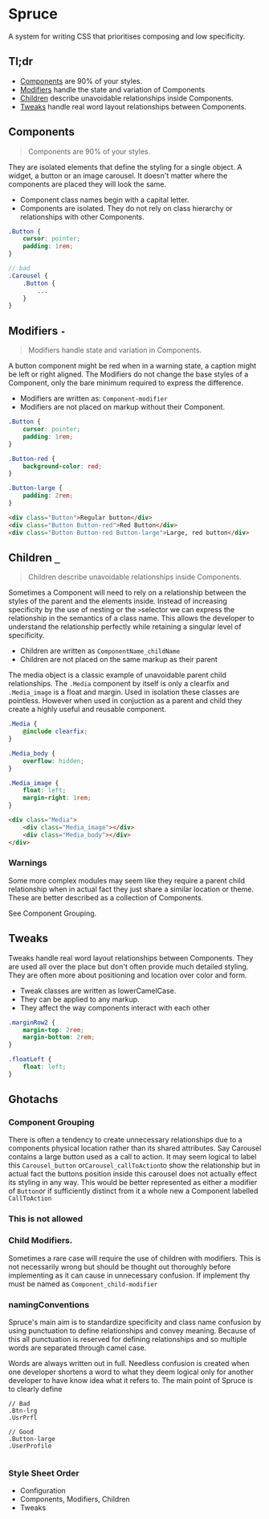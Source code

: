 # Spruce

A system for writing CSS that prioritises composing and low specificity.

## Tl;dr
* [Components] are 90% of your styles.
* [Modifiers] handle the state and variation of Components
* [Children] describe unavoidable relationships inside Components.
* [Tweaks] handle real word layout relationships between Components.

## Components

> Components are 90% of your styles. 

They are isolated elements that define the styling for a single object. A widget, a button or an image carousel. It doesn't matter where the components are placed they will look the same. 

* Component class names begin with a capital letter.
* Components are isolated. They do not rely on class hierarchy or relationships with other Components. 

```scss
.Button {
    cursor: pointer;
    padding: 1rem;
}

// bad
.Carousel {
	.Button {
		...
	}
}
```


## Modifiers `-`
> Modifiers handle state and variation in Components.

A button component might be red when in a warning state, a caption might be left or right aligned. The Modifiers do not change the base styles of a Component, only the bare minimum required to express the difference.

* Modifiers are written as: `Component-modifier`
* Modifiers are not placed on markup without their Component.

```scss
.Button {
    cursor: pointer;
    padding: 1rem;
}

.Button-red {
    background-color: red;
}

.Button-large {
    padding: 2rem;
}
```
```html
<div class="Button">Regular button</div>
<div class="Button Button-red">Red Button</div>
<div class="Button Button-red Button-large">Large, red button</div>
```



## Children `_`
> Children describe unavoidable relationships inside Components. 

Sometimes a Component will need to rely on a relationship between the styles of the parent and the elements inside. Instead of increasing specificity by the use of nesting or the `>`selector we can express the relationship in the semantics of a class name. This allows the developer to understand the relationship perfectly while retaining a singular level of specificity. 

* Children are written as `ComponentName_childName`
* Children are not placed on the same markup as their parent

The media object is a classic example of unavoidable parent child relationships. The `.Media` component by itself is only a clearfix and `.Media_image` is a float and margin. Used in isolation these classes are pointless. However when used in conjuction as a parent and child they create a highly useful and reusable component. 

```scss
.Media {
    @include clearfix;
}

.Media_body {
    overflow: hidden;
}

.Media_image {
    float: left;
    margin-right: 1rem;
}
```

```html
<div class="Media">
	<div class="Media_image"></div>
	<div class="Media_body"></div>
</div>
```
### Warnings
Some more complex modules may seem like they require a parent child relationship when in actual fact they just share a similar location or theme. These are better described as a collection of Components. 

See Component Grouping. 



## Tweaks
Tweaks handle real word layout relationships between Components. They are used all over the place but don't often provide much detailed styling. They are often more about positioning and location over color and form. 

* Tweak classes are written as lowerCamelCase. 
* They can be applied to any markup.
* They affect the way components interact with each other

```scss
.marginRow2 {
    margin-top: 2rem;
    margin-bottom: 2rem;
}

.floatLeft {
    float: left;
}
```


## Ghotachs
### Component Grouping
There is often a tendency to create unnecessary relationships due to a components physical location rather than its shared attributes. Say Carousel contains a large button used as a call to action. It may seem logical to label this `Carousel_button` or`Carousel_callToAction`to show the relationship but in actual fact the buttons position inside this carousel does not actually effect its styling in any way. This would be better represented as either a modifier of `Button`or if sufficiently distinct from it a whole new a Component labelled `CallToAction`
### This is not allowed
### Child Modifiers. 
Sometimes a rare case will require the use of children with modifiers. This is not necessarily wrong but should be thought out thoroughly before implementing as it can cause in unnecessary confusion. If implement thy must be named as `Component_child-modifier`
### namingConventions
Spruce's main aim is to standardize specificity and class name confusion by using punctuation to define relationships and convey meaning. Because of this all punctuation is reserved for defining relationships and so multiple words are separated through camel case. 

Words are always written out in full. Needless confusion is created when one developer shortens a word to what they deem logical only for another developer to have know idea what it refers to. The main point of Spruce is to clearly define 

```
// Bad
.Btn-lrg
.UsrPrfl

// Good
.Button-large
.UserProfile


```

### Style Sheet Order

* Configuration
* Components, Modifiers, Children
* Tweaks

[Components]: #components
[Modifiers]: #modifiers--
[Children]: #children-_
[Tweaks]: #tweaks

